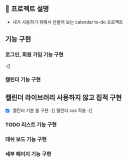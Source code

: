
## 📅 **프로젝트 설명**
- 내가 사용하기 위해서 만들어 보는 calendar to-do 프로젝트

## 기능 구현

### 로그인, 회원 가입 기능 구현
  -[]

### 캘린더 기능 구현
 ## 켈린더 라이브러리 사용하지 않고 집적 구현 
  -[x] 켈린더 기본 틀 구현
  -[]  켈린더 css 적용
  -[]  

### TODO 리스트 기능 구현


### 데쉬 보드 기능 구현


### 세부 페이지 기능 구현




